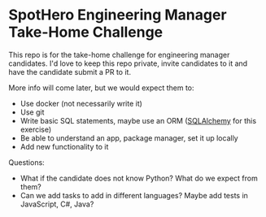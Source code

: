 # SpotHero Engineering Manager Take-Home Challenge

This repo is for the take-home challenge for engineering manager candidates.
I'd love to keep this repo private, invite candidates to it and have the candidate submit a PR to it.

More info will come later, but we would expect them to:
* Use docker (not necessarily write it)
* Use git
* Write basic SQL statements, maybe use an ORM ([SQLAlchemy](https://www.sqlalchemy.org/) for this exercise)
* Be able to understand an app, package manager, set it up locally
* Add new functionality to it

Questions:
* What if the candidate does not know Python? What do we expect from them?
* Can we add tasks to add in different languages? Maybe add tests in
    JavaScript, C#, Java?
